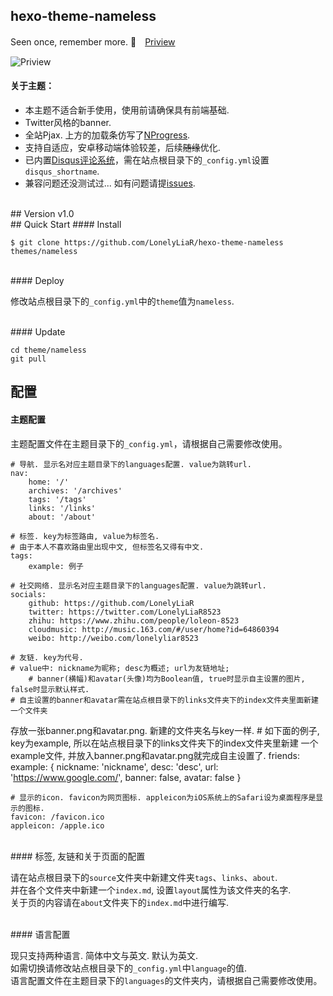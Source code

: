 ## hexo-theme-nameless ##
Seen once, remember more. :clap:　[Priview](https://lonelyliar.github.io/)  

![Priview](http://i4.buimg.com/4851/d9ceb071e8366baa.png)

#### 关于主题：
- 本主题不适合新手使用，使用前请确保具有前端基础.
- Twitter风格的banner.
- 全站Pjax. 上方的加载条仿写了[NProgress](https://github.com/rstacruz/nprogress).
- 支持自适应，安卓移动端体验较差，后续~~随缘~~优化.
- 已内置[Disqus评论系统](https://disqus.com)，需在站点根目录下的`_config.yml`设置`disqus_shortname`.
- 兼容问题还没测试过... 如有问题请提[issues](https://github.com/LonelyLiaR/hexo-theme-nameless/issues).


<br>
## Version
v1.0


<br>
## Quick Start
#### Install

`$ git clone https://github.com/LonelyLiaR/hexo-theme-nameless themes/nameless`

<br>
#### Deploy

修改站点根目录下的`_config.yml`中的`theme`值为`nameless`.

<br>
#### Update

	cd theme/nameless  
	git pull


## 配置
#### 主题配置

主题配置文件在主题目录下的`_config.yml`，请根据自己需要修改使用。  

	# 导航. 显示名对应主题目录下的languages配置. value为跳转url.
 	nav:
    	home: '/'
    	archives: '/archives'
    	tags: '/tags'
    	links: '/links'
    	about: '/about'

  	# 标签. key为标签路由, value为标签名.
    # 由于本人不喜欢路由里出现中文, 但标签名又得有中文.
  	tags:
    	example: 例子

  	# 社交网络. 显示名对应主题目录下的languages配置. value为跳转url.
  	socials:
    	github: https://github.com/LonelyLiaR
    	twitter: https://twitter.com/LonelyLiaR8523
    	zhihu: https://www.zhihu.com/people/loleon-8523
    	cloudmusic: http://music.163.com/#/user/home?id=64860394
        weibo: http://weibo.com/lonelyliar8523

  	# 友链. key为代号.
    # value中: nickname为昵称; desc为概述; url为友链地址;
		# banner(横幅)和avatar(头像)均为Boolean值, true时显示自主设置的图片, false时显示默认样式.
    # 自主设置的banner和avatar需在站点根目录下的links文件夹下的index文件夹里面新建一个文件夹
  存放一张banner.png和avatar.png. 新建的文件夹名与key一样.
    # 如下面的例子, key为example, 所以在站点根目录下的links文件夹下的index文件夹里新建
  一个example文件, 并放入banner.png和avatar.png就完成自主设置了.
  	friends:
    	example: { nickname: 'nickname', desc: 'desc', url: 'https://www.google.com/', banner: false, avatar: false }

  	# 显示的icon. favicon为网页图标. appleicon为iOS系统上的Safari设为桌面程序是显示的图标.
  	favicon: /favicon.ico
  	appleicon: /apple.ico


<br>
#### 标签, 友链和关于页面的配置

请在站点根目录下的`source`文件夹中新建文件夹`tags`、`links`、`about`.  
并在各个文件夹中新建一个`index.md`, 设置`layout`属性为该文件夹的名字.  
关于页的内容请在`about`文件夹下的`index.md`中进行编写.


<br>
#### 语言配置

现只支持两种语言. 简体中文与英文. 默认为英文.  
如需切换请修改站点根目录下的`_config.yml`中`language`的值.  
语言配置文件在主题目录下的`languages`的文件夹内，请根据自己需要修改使用。

